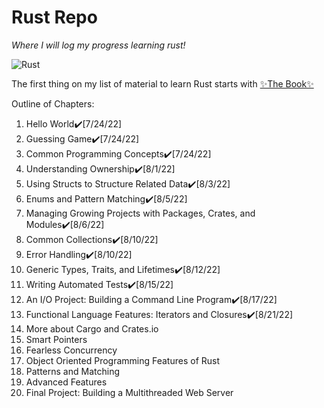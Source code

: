 # Rust Repo 
*Where I will log my progress learning rust!*

![Rust](https://foundation.rust-lang.org/img/rust-logo-blk.svg)

The first thing on my list of material to learn Rust starts with [✨The Book✨](https://doc.rust-lang.org/book/)

Outline of Chapters:
1. Hello World✔️[7/24/22]
2. Guessing Game✔️[7/24/22]
3. Common Programming Concepts✔️[7/24/22]
4. Understanding Ownership✔️[8/1/22]
5. Using Structs to Structure Related Data✔️[8/3/22]
6. Enums and Pattern Matching✔️[8/5/22]
7. Managing Growing Projects with Packages, Crates, and Modules✔️[8/6/22]
8. Common Collections✔️[8/10/22]
9. Error Handling✔️[8/10/22]
10. Generic Types, Traits, and Lifetimes✔️[8/12/22]
11. Writing Automated Tests✔️[8/15/22]
12. An I/O Project: Building a Command Line Program✔️[8/17/22]
13. Functional Language Features: Iterators and Closures✔️[8/21/22]
14. More about Cargo and Crates.io
15. Smart Pointers
16. Fearless Concurrency
17. Object Oriented Programming Features of Rust
18. Patterns and Matching
19. Advanced Features
20. Final Project: Building a Multithreaded Web Server

